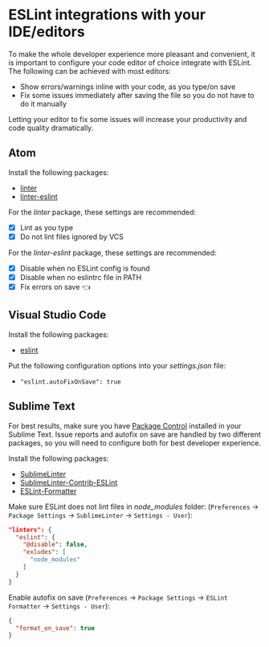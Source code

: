 # ESLint integrations with your IDE/editors

To make the whole developer experience more pleasant and convenient, it is important to configure your code editor of choice integrate with ESLint. The following can be achieved with most editors:

- Show errors/warnings inline with your code, as you type/on save
- Fix some issues immediately after saving the file so you do not have to do it manually

Letting your editor to fix some issues will increase your productivity and code quality dramatically.

## Atom

Install the following packages:

- [linter][atom-linter]
- [linter-eslint][atom-linter-eslint]

For the _linter_ package, these settings are recommended:

- [x] Lint as you type
- [x] Do not lint files ignored by VCS

For the _linter-eslint_ package, these settings are recommended:

- [x] Disable when no ESLint config is found
- [x] Disable when no eslintrc file in PATH
- [x] Fix errors on save 👈

## Visual Studio Code

Install the following packages:

- [eslint][vscode-eslint]

Put the following configuration options into your _settings.json_ file:

- `"eslint.autoFixOnSave": true`

## Sublime Text

For best results, make sure you have [Package Control][subl-packagecontrol] installed in your Sublime Text. Issue reports and autofix on save are handled by two different packages, so you will need to configure both for best developer experience.

Install the following packages:

- [SublimeLinter][subl-linter]
- [SublimeLinter-Contrib-ESLint][subl-linter-eslint]
- [ESLint-Formatter][subl-eslint-formatter]

Make sure ESLint does not lint files in *node_modules* folder: (`Preferences` -> `Package Settings` -> `SublimeLinter` -> `Settings - User`):

```json
"linters": {
  "eslint": {
    "@disable": false,
    "exludes": [
      "node_modules"
    ]
  }
}
```

Enable autofix on save (`Preferences` -> `Package Settings` -> `ESLint Formatter` -> `Settings - User`):

```json
{
  "format_on_save": true
}
```


[atom-linter]: https://atom.io/packages/linter
[atom-linter-eslint]: https://atom.io/packages/linter-eslint
[vscode-eslint]: https://marketplace.visualstudio.com/items?itemName=dbaeumer.vscode-eslint
[subl-packagecontrol]: https://packagecontrol.io
[subl-linter]: https://packagecontrol.io/packages/SublimeLinter
[subl-linter-eslint]: https://packagecontrol.io/packages/SublimeLinter-contrib-eslint
[subl-eslint-formatter]: https://packagecontrol.io/packages/ESLint-Formatter
